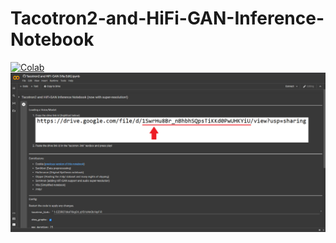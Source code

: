 # Tacotron2-and-HiFi-GAN-Inference-Notebook
<a href="https://colab.research.google.com/github/Vilagamer999/Tacotron2-and-HiFi-GAN-Inference-Notebook/blob/main/Tacotron2_and_HiFi_GAN_(Vila_Edit).ipynb">
 
![Colab](https://colab.research.google.com/assets/colab-badge.svg)
![Colab](https://raw.githubusercontent.com/Vilagamer999/Tacotron2-and-HiFi-GAN-Inference-Notebook/main/preview.png)

</a>
